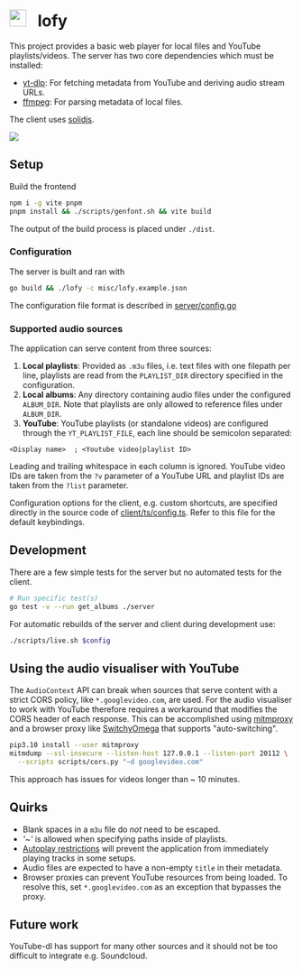 # <img width=30px height=30px src="https://i.imgur.com/4OCZymB.png">&nbsp;&nbsp; lofy
This project provides a basic web player for local files and YouTube
playlists/videos. The server has two core dependencies which must be installed:
* [yt-dlp](https://github.com/yt-dlp/yt-dlp): For fetching metadata from
  YouTube and deriving audio stream URLs.
* [ffmpeg](https://ffmpeg.org/): For parsing metadata of local files.

The client uses [solidjs](https://www.solidjs.com/).

![](/misc/visuals.gif)

## Setup
Build the frontend
```bash
npm i -g vite pnpm
pnpm install && ./scripts/genfont.sh && vite build
```
The output of the build process is placed under `./dist`.

### Configuration
The server is built and ran with
```bash
go build && ./lofy -c misc/lofy.example.json
```
The configuration file format is described in [server/config.go](/server/config.go)

### Supported audio sources
The application can serve content from three sources:

1. __Local playlists__: Provided as `.m3u` files, i.e. text files with one
   filepath per line, playlists are read from the `PLAYLIST_DIR` directory
   specified in the configuration.
2. __Local albums__: Any directory containing audio files under the configured
   `ALBUM_DIR`. Note that playlists are only allowed to reference files under
   `ALBUM_DIR`.
3. __YouTube__: YouTube playlists (or standalone videos) are configured through
   the `YT_PLAYLIST_FILE`, each line should be semicolon separated:
```
<Display name>  ; <Youtube video|playlist ID>
```

Leading and trailing whitespace in each column is ignored. YouTube video IDs
are taken from the `?v` parameter of a YouTube URL and playlist IDs are taken
from the `?list` parameter.

Configuration options for the client, e.g. custom shortcuts, are specified
directly in the source code of [client/ts/config.ts](/client/ts/config.ts).
Refer to this file for the default keybindings.

## Development
There are a few simple tests for the server but no automated tests for the
client.
```bash
# Run specific test(s)
go test -v --run get_albums ./server
```
For automatic rebuilds of the server and client during development use:
```bash
./scripts/live.sh $config
```

## Using the audio visualiser with YouTube
The `AudioContext` API can break when sources that serve content with a strict
CORS policy, like `*.googlevideo.com`, are used. For the audio visualiser to
work with YouTube therefore requires a workaround that modifies the CORS header
of each response. This can be accomplished using
[mitmproxy](https://github.com/mitmproxy/mitmproxy) and a browser proxy like
[SwitchyOmega](https://github.com/FelisCatus/SwitchyOmega) that supports
"auto-switching".

```bash
pip3.10 install --user mitmproxy
mitmdump --ssl-insecure --listen-host 127.0.0.1 --listen-port 20112 \
  --scripts scripts/cors.py "~d googlevideo.com"
```

This approach has issues for videos longer than ~ 10 minutes.

## Quirks
* Blank spaces in a `m3u` file do _not_ need to be escaped.
* _'~'_ is allowed when specifying paths inside of playlists.
* [Autoplay restrictions](https://developer.mozilla.org/en-US/docs/Web/Media/Autoplay_guide#autoplay_availability)
  will prevent the application from immediately playing tracks in some setups.
* Audio files are expected to have a non-empty `title` in their metadata.
* Browser proxies can prevent YouTube resources from being loaded. To resolve
  this, set `*.googlevideo.com` as an exception that bypasses the proxy.

## Future work
YouTube-dl has support for many other sources and it should not be too
difficult to integrate e.g. Soundcloud.

